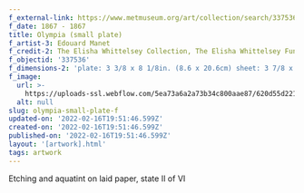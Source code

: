 ```yaml
---
f_external-link: https://www.metmuseum.org/art/collection/search/337536
f_date: 1867 - 1867
title: Olympia (small plate)
f_artist-3: Edouard Manet
f_credit-2: The Elisha Whittelsey Collection, The Elisha Whittelsey Fund, 1983
f_objectid: '337536'
f_dimensions-2: 'plate: 3 3/8 x 8 1/8in. (8.6 x 20.6cm) sheet: 3 7/8 x 8 1/2in. (9.8 x 21.6cm)'
f_image:
  url: >-
    https://uploads-ssl.webflow.com/5ea73a6a2a73b34c800aae87/620d55d22123e75c39d302ac_DP815234.jpeg
  alt: null
slug: olympia-small-plate-f
updated-on: '2022-02-16T19:51:46.599Z'
created-on: '2022-02-16T19:51:46.599Z'
published-on: '2022-02-16T19:51:46.599Z'
layout: '[artwork].html'
tags: artwork
---
```


Etching and aquatint on laid paper, state II of VI
